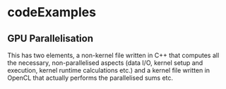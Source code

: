 # codeExamples

## GPU Parallelisation
This has two elements, a non-kernel file written in C++ that computes all the necessary, non-parallelised aspects (data I/O, kernel setup and execution, kernel runtime calculations etc.) and a kernel file written in OpenCL that actually performs the parallelised sums etc.

